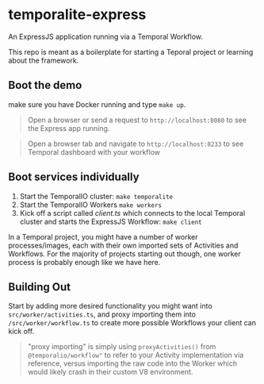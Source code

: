 # temporalite-express
An ExpressJS application running via a Temporal Workflow.

This repo is meant as a boilerplate for starting a Teporal project or learning about the framework.

## Boot the demo
make sure you have Docker running and type `make up`.

> Open a browser or send a request to `http://localhost:8080` to see the Express app running.

> Open a browser tab and navigate to `http://localhost:8233` to see Temporal dashboard with your workflow


## Boot services individually
1. Start the TemporalIO cluster: `make temporalite` 
2. Start the TemporalIO Workers `make workers`
3. Kick off a script called _client.ts_ which connects to the local Temporal cluster and starts the ExpressJS Workflow: `make client`

In a Temporal project, you might have a number of worker processes/images, each with their own imported sets of Activities and Workflows.  For the majority of projects starting out though, one worker process is probably enough like we have here.

## Building Out
Start by adding more desired functionality you might want into `src/worker/activities.ts`, and proxy importing them into `/src/worker/workflow.ts` to create more possible Workflows your client can kick off.  
> "proxy importing" is simply using `proxyActivities()` from `@temporalio/workflow"` to refer to your Activity implementation via reference, versus importing the raw code into the Worker which would likely crash in their custom V8 environment.
>


